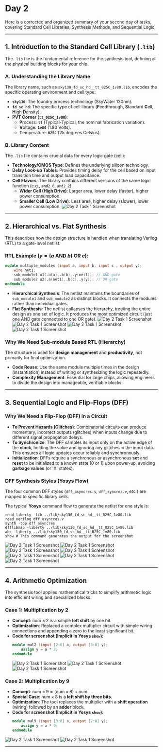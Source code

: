 # Day 2 

Here is a corrected and organized summary of your second day of tasks, covering Standard Cell Libraries, Synthesis Methods, and Sequential Logic.

-----

## 1\. Introduction to the Standard Cell Library (`.lib`)

The `.lib` file is the fundamental reference for the synthesis tool, defining all the physical building blocks for your chip.

### A. Understanding the Library Name

The library name, such as `sky130_fd_sc_hd__tt_025C_1v80.lib`, encodes the specific operating environment and cell type:

  * **`sky130`**: The foundry process technology (SkyWater 130nm).
  * **`fd_sc_hd`**: The specific type of cell library (**F**eedthrough, **S**tandard **C**ell, **H**igh **D**ensity).
  * **PVT Corner (`tt_025C_1v80`)**:
      * **P**rocess: **`tt`** (Typical-Typical, the nominal fabrication variation).
      * **V**oltage: **`1v80`** (1.80 Volts).
      * **T**emperature: **`025C`** (25 degrees Celsius).
   

### B. Library Content

The `.lib` file contains crucial data for every logic gate (cell):

  * **Technology/CMOS Type**: Defines the underlying silicon technology.
  * **Delay Look-up Tables**: Provides timing delay for the cell based on input transition time and output load capacitance.
  * **Cell Flavors**: The library contains different versions of the same logic function (e.g., `and2_0`, `and2_2`).
      * **Wider Cell (High Drive)**: Larger area, lower delay (faster), higher power consumption.
      * **Smaller Cell (Low Drive)**: Less area, higher delay (slower), lower power consumption.
 ![Day 2 Task 1 Screenshot](screenshot/day2_1.png)
-----

## 2\. Hierarchical vs. Flat Synthesis

This describes how the design structure is handled when translating Verilog (RTL) to a gate-level netlist.

### RTL Example ($y = (a \text{ AND } b) \text{ OR } c$):

```verilog
module multiple_modules (input a, input b, input c , output y);
    wire net1;
    sub_module1 u1(.a(a),.b(b),.y(net1)); // AND gate
    sub_module2 u2(.a(net1),.b(c),.y(y)); // OR gate
endmodule
```

  * **Hierarchical Synthesis**: The netlist maintains the boundaries of `sub_module1` and `sub_module2` as distinct blocks. It connects the modules rather than individual gates.
  * **Flat Synthesis**: The netlist collapses the hierarchy, treating the entire design as one set of logic. It produces the most optimized circuit (just one AND gate connected to one OR gate).
 ![Day 2 Task 1 Screenshot](screenshot/day2_2.png)
 ![Day 2 Task 1 Screenshot](screenshot/day2_3.png)
 ![Day 2 Task 1 Screenshot](screenshot/day2_4.png)
 ![Day 2 Task 1 Screenshot](screenshot/day2_5.png)
### Why We Need Sub-module Based RTL (Hierarchy)

The structure is used for **design management** and **productivity**, not primarily for final optimization.

  * **Code Reuse**: Use the same module multiple times in the design (instantiation) instead of writing or synthesizing the logic repeatedly.
  * **Complexity Management**: Essential for large chips, allowing engineers to divide the design into manageable, verifiable blocks.

-----

## 3\. Sequential Logic and Flip-Flops (DFF)

### Why We Need a Flip-Flop (DFF) in a Circuit

  * **To Prevent Hazards (Glitches)**: Combinatorial circuits can produce momentary, incorrect outputs (glitches) when inputs change due to different signal propagation delays.
  * **To Synchronize**: The DFF samples its input only on the active edge of the **clock**, holding the value and ignoring any glitches in the input data. This ensures all logic updates occur reliably and synchronously.
  * **Initialization**: DFFs require a synchronous or asynchronous **set** and **reset** to be initialized to a known state (0 or 1) upon power-up, avoiding **garbage values** (or 'X' states).

### DFF Synthesis Styles (Yosys Flow)

The four common DFF styles (`dff_asyncres.v`, `dff_syncres.v`, etc.) are mapped to specific library cells.

The typical **Yosys** command flow to generate the netlist for one style is:

```yosys
read_liberty -lib ../lib/sky130_fd_sc_hd__tt_025C_1v80.lib
read_verilog dff_asyncres.v
synth -top dff_asyncres
dfflibmap -liberty ../lib/sky130_fd_sc_hd__tt_025C_1v80.lib
abc -liberty ../lib/sky130_fd_sc_hd__tt_025C_1v80.lib
show # This command generates the output for the screenshot
```
 ![Day 2 Task 1 Screenshot](screenshot/day2_6.png)
 ![Day 2 Task 1 Screenshot](screenshot/day2_7.png)
 ![Day 2 Task 1 Screenshot](screenshot/day2_8.png)
 ![Day 2 Task 1 Screenshot](screenshot/day2_9.png)
  ![Day 2 Task 1 Screenshot](screenshot/day2_10.png)
 ![Day 2 Task 1 Screenshot](screenshot/day2_11.png)
 ![Day 2 Task 1 Screenshot](screenshot/day2_12.png)
 

-----

## 4\. Arithmetic Optimization

The synthesis tool applies mathematical tricks to simplify arithmetic logic into efficient wiring and specialized blocks.

### Case 1: Multiplication by 2

  * **Concept**: $\text{num} \times 2$ is a simple **left shift** by one bit.
  * **Optimization**: Replaced a complex multiplier circuit with simple wiring connections and appending a zero to the least significant bit.
  * **Code for screenshot (Implicit in Yosys `show`):**
    ```verilog
    module mul2 (input [2:0] a, output [3:0] y);
        assign y = a * 2; 
    endmodule 
    ```
    ![Day 2 Task 1 Screenshot](screenshot/day2_13.png)
    ![Day 2 Task 1 Screenshot](screenshot/day2_14.png)
    ![Day 2 Task 1 Screenshot](screenshot/day2_15.png)

### Case 2: Multiplication by 9

  * **Concept**: $\text{num} \times 9 = (\text{num} \times 8) + \text{num}$.
  * **Special Case**: $\text{num} \times 8$ is a **left shift by three bits**.
  * **Optimization**: The tool replaces the multiplier with a **shift operation** (wiring) followed by an **adder** block.
  * **Code for screenshot (Implicit in Yosys `show`):**
    ```verilog
    module mul9 (input [3:0] a, output [7:0] y); 
        assign y = a * 9; 
    endmodule
    ```
![Day 2 Task 1 Screenshot](screenshot/day2_16.png)
![Day 2 Task 1 Screenshot](screenshot/day2_17.png)  

---  
